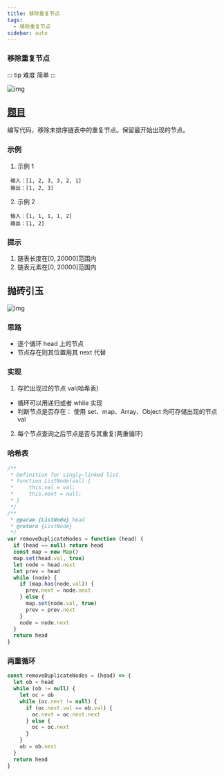 ```yaml
---
title: 移除重复节点
tags:
  - 移除重复节点
sidebar: auto
---
```


### 移除重复节点

::: tip 难度
简单
:::

![img](http://qiniu.gaowenju.com/leecode/banner/20200626.jpg)

## [题目](https://leetcode-cn.com/problems/remove-duplicate-node-lcci)

编写代码，移除未排序链表中的重复节点。保留最开始出现的节点。

### 示例

1. 示例 1

```
 输入：[1, 2, 3, 3, 2, 1]
 输出：[1, 2, 3]
```

2. 示例 2

```
 输入：[1, 1, 1, 1, 2]
 输出：[1, 2]
```

### 提示

1. 链表长度在[0, 20000]范围内
2. 链表元素在[0, 20000]范围内

## 抛砖引玉

![img](http://qiniu.gaowenju.com/leecode/20200626.png)

### 思路

- 逐个循环 head 上的节点
- 节点存在则其位置用其 next 代替

### 实现

1. 存贮出现过的节点 val(哈希表)

- 循环可以用递归或者 while 实现
- 判断节点是否存在： 使用 set、map、Array、Object 均可存储出现的节点 val

2. 每个节点查询之后节点是否与其重复(两重循环)

### 哈希表

```javascript
/**
 * Definition for singly-linked list.
 * function ListNode(val) {
 *     this.val = val;
 *     this.next = null;
 * }
 */
/**
 * @param {ListNode} head
 * @return {ListNode}
 */
var removeDuplicateNodes = function (head) {
  if (head == null) return head
  const map = new Map()
  map.set(head.val, true)
  let node = head.next
  let prev = head
  while (node) {
    if (map.has(node.val)) {
      prev.next = node.next
    } else {
      map.set(node.val, true)
      prev = prev.next
    }
    node = node.next
  }
  return head
}
```

### 两重循环

```javascript
const removeDuplicateNodes = (head) => {
  let ob = head
  while (ob != null) {
    let oc = ob
    while (oc.next != null) {
      if (oc.next.val == ob.val) {
        oc.next = oc.next.next
      } else {
        oc = oc.next
      }
    }
    ob = ob.next
  }
  return head
}
```
